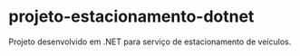 # projeto-estacionamento-dotnet
Projeto desenvolvido em .NET para serviço de estacionamento de veículos.

